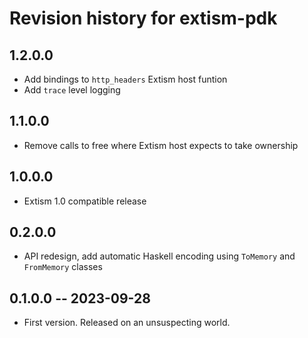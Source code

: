 # Revision history for extism-pdk

## 1.2.0.0

* Add bindings to `http_headers` Extism host funtion
* Add `trace` level logging

## 1.1.0.0

* Remove calls to free where Extism host expects to take ownership

## 1.0.0.0

* Extism 1.0 compatible release

## 0.2.0.0

* API redesign, add automatic Haskell encoding using `ToMemory` and `FromMemory` classes

## 0.1.0.0 -- 2023-09-28

* First version. Released on an unsuspecting world.

